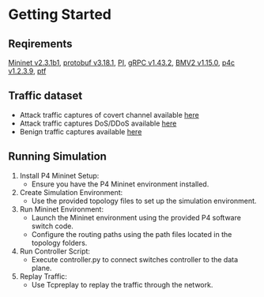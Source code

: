 # Getting Started
## Reqirements 
[Mininet v2.3.1b1](https://github.com/mininet/mininet), [protobuf v3.18.1](https://github.com/google/protobuf), [PI](https://github.com/p4lang/PI), [gRPC v1.43.2](https://github.com/google/grpc.git), [BMV2 v1.15.0](https://github.com/p4lang/behavioral-model), [p4c v1.2.3.9](https://github.com/p4lang/p4c), [ptf](https://github.com/p4lang/ptf)

## Traffic dataset
* Attack traffic captures of covert channel available [here](https://turbina.gsd.inesc-id.pt/resources/mpt_detection/)
* Attack traffic captures DoS/DDoS available [here](https://www.unb.ca/cic/datasets/ddos-2019.html)
* Benign traffic captures available [here](https://www.caida.org/catalog/datasets/passive_dataset/)

## Running Simulation
1.	Install P4 Mininet Setup:
	*	Ensure you have the P4 Mininet environment installed.
2.	Create Simulation Environment:
	* Use the provided topology files to set up the simulation environment.
3.	Run Mininet Environment:
	*	Launch the Mininet environment using the provided P4 software switch code.
	*	Configure the routing paths using the path files located in the topology folders.
4.	Run Controller Script:
	*	Execute controller.py to connect switches controller to the data plane.
5.	Replay Traffic:
	*	Use Tcpreplay to replay the traffic through the network.
